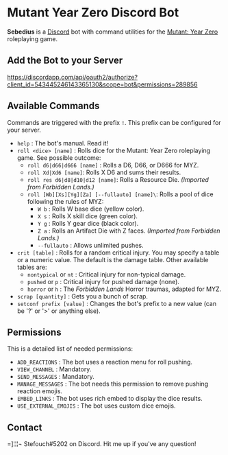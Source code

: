 # Mutant Year Zero Discord Bot

**Sebedius** is a [Discord](https://discordapp.com) bot with command utilities for the [Mutant: Year Zero](http://frialigan.se/en/games/mutant-year-zero/) roleplaying game.

## Add the Bot to your Server

https://discordapp.com/api/oauth2/authorize?client_id=543445246143365130&scope=bot&permissions=289856

## Available Commands

Commands are triggered with the prefix `!`. This prefix can be configured for your server.

* `help` : The bot's manual. Read it!
* `roll <dice> [name]` : Rolls dice for the Mutant: Year Zero roleplaying game. See possible outcome:
  * `roll d6|d66|d666 [name]` : Rolls a D6, D66, or D666 for MYZ.
  * `roll Xd|Xd6 [name]`: Rolls X D6 and sums their results.
  * `roll res d6|d8|d10|d12 [name]`: Rolls a Resource Die. *(Imported from Forbidden Lands.)*
  * `roll [Wb][Xs][Yg][Za] [--fullauto] [name]\`: Rolls a pool of dice following the rules of MYZ:
    * `W b` : Rolls W base dice (yellow color).
    * `X s` : Rolls X skill dice (green color).
    * `Y g` : Rolls Y gear dice (black color).
    * `Z a` : Rolls an Artifact Die with Z faces. *(Imported from Forbidden Lands.)*
    * `--fullauto` : Allows unlimited pushes.
* `crit [table]` : Rolls for a random critical injury. You may specify a table or a numeric value. The default is the damage table. Other available tables are:
  * `nontypical` or `nt` : Critical injury for non-typical damage.
  * `pushed` or `p` : Critical injury for pushed damage (none).
  * `horror` or `h` : The *Forbidden Lands* Horror traumas, adapted for MYZ.
* `scrap [quantity]` : Gets you a bunch of scrap.
* `setconf prefix [value]` : Changes the bot's prefix to a new value (can be '?' or '>' or anything else).

## Permissions

This is a detailed list of needed permissions:

* `ADD_REACTIONS` : The bot uses a reaction menu for roll pushing.
* `VIEW_CHANNEL` : Mandatory.
* `SEND_MESSAGES` : Mandatory.
* `MANAGE_MESSAGES` : The bot needs this permission to remove pushing reaction emojis.
* `EMBED_LINKS` : The bot uses rich embed to display the dice results.
* `USE_EXTERNAL_EMOJIS` : The bot uses custom dice emojis.

## Contact

=]¦¦¦¬ Stefouch#5202 on Discord. Hit me up if you've any question!
